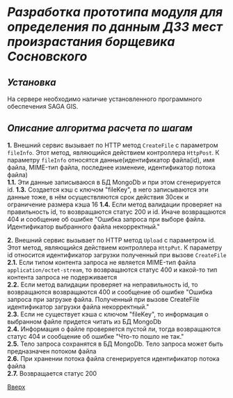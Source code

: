 # ___Разработка прототипа модуля для определения по данным ДЗЗ мест произрастания борщевика Сосновского___

## _Установка_
На сервере необходимо наличие установленного программного обеспечения SAGA GIS.

## _Описание алгоритма расчета по шагам_
__1.__ Внешний сервис вызывает по HTTP метод `CreateFile` с параметром `fileInfo`. Этот метод, являющийся действием контроллера `HttpPost`. К параметру `fileInfo` относятся данные(идентификатор файла(id), имя файла, MIME-тип файла, последнее изменеие, идентификатор потока файла)  
	__1.1.__ Эти данные записываюся в БД MongoDb и при этом сгенерируется id.
	__1.3.__ Создается кэш с ключом "fileKey", в него записываются эти данные тоже, в нём осуществляются срок действия 30сек и ограничение размера кэша 16
	__1.4.__ Если метод валидации проверяет на правильность id, то возвращаются статус 200 и id. Иначе возвращаются 404 и сообщение об ошибке "Ошибка запроса при выборе файла. Идентификатор выбранного файла некорректный."  

__2.__ Внешний сервис вызывает по HTTP метод `Upload` с параметром id. Этот метод, являющийся действием контроллера `HttpPut`. К параметру id относится идентификатор загрузки полученный при вызове `CreateFile`  
	__2.1.__ Если типом контента запроса не является MIME-тип файла `application/octet-stream`, то возвращаются статус 400 и какой-то тип контента запроса не подерживается  
	__2.2.__ Если метод валидации проверяет на неправильность id, то возвращаются возвращаются 400 и сообщение об ошибке "Ошибка запроса при загрузке файла. Полученный при вызове CreateFile идентификатор загрузки файла некорректный."  
	__2.3.__ Если не существует кэша с ключом "fileKey", то информация о выбранном файле придется читать из БД MongoDb  
	__2.4.__ Информация о файле проверяется пустой ли, тогда возвращаются статус 404 и сообщение об ошибке "Что-то пошло не так."  
	__2.5.__ Тело запроса сохранятся в БД MongoDb. Тело запроса может быть предназначен потоком файла  
	__2.6.__ При хранении потока файла сгенерируется идентификатор потока файла  
	__2.7.__ Возвращается статус 200  

[Вверх](#разработка-прототипа-модуля-для-определения-по-данным-ДЗЗ-мест-произрастания-борщевика-сосновского)